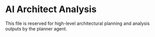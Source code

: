 # AI Architect Analysis

This file is reserved for high-level architectural planning and analysis outputs by the planner agent.